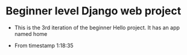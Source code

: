 # Beginner level Django web project

- This is the 3rd iteration of the beginner Hello project. It has an app named home

- From timestamp 1:18:35
